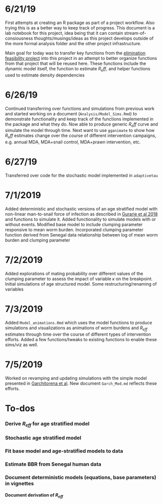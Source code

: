 # 6/21/19  
First attempts at creating an R package as part of a project workflow. Also trying this is as a better way to keep track of progress. This document is a lab notebook for this project, idea being that it can contain stream-of-consiousness thoughts/musings/ideas as this project develops outside of the more formal analysis folder and the other project infrastructure. 

Main goal for today was to transfer key functions from the [elimination feasibility project](https://github.com/cmhoove14/EliminationFeasibility) into this project in an attempt to better organize functions from that project that will be reused here. These functions include the dynamic model itself, the function to estimate $R_eff$, and helper functions used to estimate density dependencies

# 6/26/19  
Continued transferring over functions and simulations from previous work and started working on a document (`Analysis/Model_Sims.Rmd`) to demonstrate functionality and keep track of the functions implemented in the package and what they do. Now able to produce generic $R_eff$ curve and simulate the model through time. Next want to use `gganimate` to show how $R_eff$ estimates change over the course of different intervention campaigns, e.g. annual MDA, MDA+snail control, MDA+prawn intervention, etc.

# 6/27/19  
Transferred over code for the stochastic model implemented in `adaptivetau`

# 7/1/2019  
Added deterministic and stochastic versions of an age stratified model with non-linear man-to-snail force of infection as described in [Gurarie et al 2018](https://doi.org/10.1371/journal.pntd.0006514) and functions to simulate it. Added functionality to simulate models with or without events. Modified base model to include clumping parameter responsive to mean worm burden. Incorporated clumping parameter function derived from Senegal data relationship between log of mean worm burden and clumping parameter

# 7/2/2019  
Added explorations of mating probability over different values of the clumping parameter to assess the impact of variable $\kappa$ on the breakpoint. Initial simulations of age structured model. Some restructuring/renaming of variables  

# 7/3/2019  
Added `Model_animations.Rmd` which uses the model functions to produce simulations and visualizations as animations of worm burdens and $R_{eff}$ estimates through time over the course of different types of intervention efforts. Added a few functions/tweaks to existing functions to enable these sims/viz as well.

# 7/5/2019  
Worked on revamping and updating simulations with the simple model presented in [Garchitorena et al](http://rstb.royalsocietypublishing.org/content/372/1722/20160128). New document `Garch_Mod.md` reflects these efforts. 

# To-dos  
### Derive $R_{eff}$ for age stratified model  
### Stochastic age stratified model  
### Fit base model and age-stratified models to data  
### Estimate BBR from Senegal human data  
### Document deterministic models (equations, base parameters) in vignettes  
#### Document derivation of $R_{eff}$  

